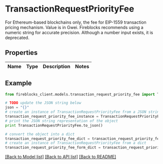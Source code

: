 # TransactionRequestPriorityFee

For Ethereum-based blockchains only, the fee for EIP-1559 transaction pricing mechanism. Value is in Gwei.  Fireblocks recommends using a numeric string for accurate precision. Although a number input exists, it is deprecated.

## Properties
Name | Type | Description | Notes
------------ | ------------- | ------------- | -------------

## Example

```python
from fireblocks_client.models.transaction_request_priority_fee import TransactionRequestPriorityFee

# TODO update the JSON string below
json = "{}"
# create an instance of TransactionRequestPriorityFee from a JSON string
transaction_request_priority_fee_instance = TransactionRequestPriorityFee.from_json(json)
# print the JSON string representation of the object
print TransactionRequestPriorityFee.to_json()

# convert the object into a dict
transaction_request_priority_fee_dict = transaction_request_priority_fee_instance.to_dict()
# create an instance of TransactionRequestPriorityFee from a dict
transaction_request_priority_fee_form_dict = transaction_request_priority_fee.from_dict(transaction_request_priority_fee_dict)
```
[[Back to Model list]](../README.md#documentation-for-models) [[Back to API list]](../README.md#documentation-for-api-endpoints) [[Back to README]](../README.md)


